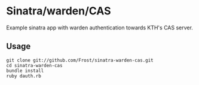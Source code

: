 # Sinatra/warden/CAS
Example sinatra app with warden authentication towards KTH's CAS server.

## Usage

    git clone git://github.com/Frost/sinatra-warden-cas.git
    cd sinatra-warden-cas
    bundle install
    ruby dauth.rb

